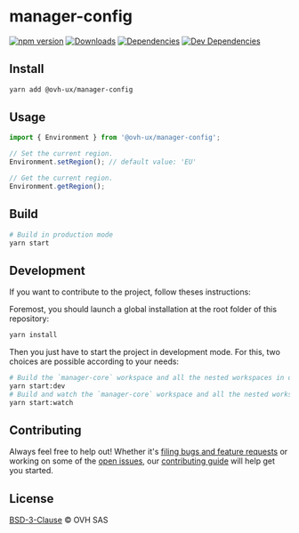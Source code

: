# manager-config

[![npm version](https://badgen.net/npm/v/@ovh-ux/manager-config)](https://www.npmjs.com/package/@ovh-ux/manager-config) [![Downloads](https://badgen.net/npm/dt/@ovh-ux/manager-config)](https://npmjs.com/package/@ovh-ux/manager-config) [![Dependencies](https://badgen.net/david/dep/ovh-ux/manager/packages/manager/modules/config)](https://npmjs.com/package/@ovh-ux/manager-config?activeTab=dependencies) [![Dev Dependencies](https://badgen.net/david/dev/ovh-ux/manager/packages/manager/modules/config)](https://npmjs.com/package/@ovh-ux/manager-config?activeTab=dependencies)

## Install

```sh
yarn add @ovh-ux/manager-config
```

## Usage

```js
import { Environment } from '@ovh-ux/manager-config';

// Set the current region.
Environment.setRegion(); // default value: 'EU'

// Get the current region.
Environment.getRegion();
```

## Build

```sh
# Build in production mode
yarn start
```

## Development

If you want to contribute to the project, follow theses instructions:

Foremost, you should launch a global installation at the root folder of this repository:

```sh
yarn install
```

Then you just have to start the project in development mode. For this, two choices are possible according to your needs:

```sh
# Build the `manager-core` workspace and all the nested workspaces in development mode and watch only `manager-core` workspace
yarn start:dev
# Build and watch the `manager-core` workspace and all the nested workspaces in development mode
yarn start:watch
```

## Contributing

Always feel free to help out! Whether it's [filing bugs and feature requests](https://github.com/ovh/manager/issues/new) or working on some of the [open issues](https://github.com/ovh/manager/issues), our [contributing guide](https://github.com/ovh/manager/blob/master/CONTRIBUTING.md) will help get you started.

## License

[BSD-3-Clause](LICENSE) © OVH SAS
